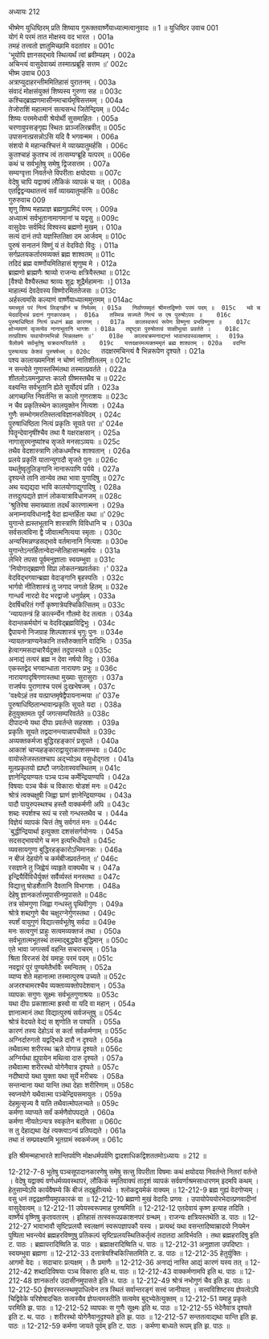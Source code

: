 अध्यायः 212

भीष्मेण युधिष्ठिरम् प्रति शिष्याय गुरूक्तवार्ष्णेयाध्यात्मत्वानुवादः ॥ 1 ॥
युधिष्ठिर उवाच 	001  
योगं मे परमं तात मोक्षस्य वद भारत ।	001a  
तमहं तत्त्वतो ज्ञातुमिच्छामि वदतांवर ॥	001c  
'भूयोपि ज्ञानसद्भावे स्थित्यर्थं त्वां ब्रवीम्यहम् ।	002a  
अचिन्त्यं वासुदेवाख्यं तस्मात्प्रब्रूहि सत्तम ॥'	002c  
भीष्म उवाच 	003  
अत्राप्युदाहरन्तीममितिहासं पुरातनम् ।	003a  
संवादं मोक्षसंयुक्तं शिष्यस्य गुरुणा सह ॥	003c  
कश्चिद्ब्राह्मणमासीनमाचार्यमृषिसत्तमम् ।	004a  
तेजोराशिं महात्मानं सत्यसन्धं जितेन्द्रियम् ॥	004c  
शिष्यः परममेधावी श्रेयोर्थी सुसमाहितः ।	005a  
चरणावुपसङ्गृह्य स्थितः प्राञ्जलिरब्रवीत् ॥	005c  
उपासनात्प्रसन्नोऽसि यदि वै भगवन्मम ।	006a  
संशयो मे महान्कश्चित्तं मे व्याख्यातुमर्हसि ।	006c  
कुतश्चाहं कुतश्च त्वं तत्सम्यग्ब्रूहि यत्परम् ॥	006e  
कथं च सर्वभूतेषु समेषु द्विजसत्तम ।	007a  
सम्यग्वृत्ता निवर्तन्ते विपरीताः क्षयोदयाः ॥	007c  
वेदेषु चापि यद्वाक्यं लौकिकं व्यापकं च यत् ।	008a  
एतद्विद्वन्यथातत्त्वं सर्वं व्याख्यातुमर्हसि ॥	008c  
गुरुरुवाच 	009  
शृणु शिष्य महाप्राज्ञ ब्रह्मगुह्यमिदं परम् ।	009a  
अध्यात्मं सर्वभूतानामागमानां च यद्वसु ॥	009c  
वासुदेवः सर्वमिदं विश्वस्य ब्रह्मणो मुखम् ।	010a  
सत्यं दानं तपो यज्ञस्तितिक्षा दम आर्जवम् ॥	010c  
पुरुषं सनातनं विष्णुं यं तं वेदविदो विदुः ।	011a  
सर्गप्रलयकर्तारमव्यक्तं ब्रह्म शाश्वतम् ॥	011c  
तदिदं ब्रह्म वार्ष्णोयमितिहासं शृणुष्व मे ।	012a  
ब्राह्मणो ब्राह्मणैः श्राव्यो राजन्यः क्षत्रियैस्तथा ॥	012c  
[वैश्यो वैश्यैस्तथा श्राव्यः शूद्रः शूद्रैर्महामनाः ।]	013a  
माहात्म्यं देवदेवस्य विष्णोरमिततेजसः ॥	013c  
अर्हस्त्वमसि कल्याणं वार्ष्णेयाध्यात्ममुत्तमम् ॥	014ac  
`यमच्युतं परं नित्यं लिङ्गहीनं च निर्मलम् ।	015a  
निर्वाणममृतं श्रीमत्तद्विष्णोः परमं पदम् ॥	015c  
भवे च भेदवद्भिन्नं प्रदानं गुणकारकम् ।	016a  
तस्मिन्न सज्यते नित्यं स एष पुरुषोऽपरः ॥	016c  
पुरुषाधिष्ठितं नित्यं प्रधानं ब्रह्म कारणम् ।	017a  
कालस्वरूपं रूपेण विष्णुना प्रभविष्णुना ॥	017c  
क्षोभ्यमाणं सृजत्येव नानाभूतानि भागशः ।	018a  
तद्दृष्ट्वा पुरुषोतत्वं साक्षीभूत्वा प्रवर्तते ।	018c  
तत्प्रविश्य यथायोगमभिन्नो भिन्नलक्षणः ॥'	018e  
कालचक्रमनाद्यन्तं भावाभावस्वलक्षणम् ।	019a  
त्रैलोक्ये सर्वभूतेषु चक्रवत्परिवर्तते ॥	019c  
यत्तदक्षरमव्यक्तममृतं ब्रह्म शाश्वतम् ।	020a  
वदन्ति पुरुषव्याघ्र केशवं पुरुषर्षभम् ॥	020c  
`तदक्षरमचिन्त्यं वै भिन्नरूपेण दृश्यते ।	021a  
पश्य कालाख्यमनिशं न चोष्णं नातिशीतलम् ॥	021c  
न सन्त्येते गुणास्तस्मिंतथा तस्मात्प्रवर्तते ।	022a  
शीतलोऽयमनुप्राप्तः कालो ग्रीष्मस्तथैव च ॥	022c  
वक्ष्यन्ति सर्वभूतानि ह्येते सूर्योदयं प्रति ।	023a  
आगच्छन्ति निवर्तन्ति स कालो गुणराशयः ॥	023c  
न चैव प्रकृतिस्थेन कालयुक्तेन नित्यशः ।	024a  
गुणैः सम्भोगमरतिस्तत्वविज्ञानकोविदम् ।	024c  
पुरुषाधिष्ठिता नित्यं प्रकृतिः सूयते परा ॥'	024e  
पितॄन्देवानृषींश्चैव तथा वै यक्षराक्षसान् ।	025a  
नागासुरमनुष्यांश्च सृजते मनसाऽव्ययः ॥	025c  
तथैव वेदशास्त्राणि लोकधर्मांश्च शाश्वतान् ।	026a  
प्रलये प्रकृतिं यातान्युगादौ सृजते पुनः ॥	026c  
यथर्तुष्वृतुलिङ्गानि नानारूपाणि पर्यये ।	027a  
दृश्यन्ते तानि तान्येव तथा भावा युगादिषु ॥	027c  
अथ यद्यद्यदा भावि कालयोगाद्युगादिषु ।	028a  
तत्तदुत्पद्यते ज्ञानं लोकयात्राविधानजम् ॥	028c  
'श्रुतिरेषा समाख्याता तदर्थं कारणात्मना ।	029a  
अनाम्नायविधानाद्वै वेदा ह्यन्तर्हिता यथा ॥'	029c  
युगान्ते ह्यस्तभूतानि शास्त्राणि विविधानि च ।	030a  
सर्वसत्वविना द्वै जीवात्मनित्यया स्मृताः ।	030c  
अन्यस्मिन्नण्डसद्भावे वर्तमानानि नित्यशः ॥	030e  
युगान्तेऽन्तर्हितान्वेदान्सेतिहासान्महर्षयः ।	031a  
लेभिरे तपसा पूर्वमनुज्ञाताः स्वयम्भुवा ॥	031c  
'नियोगाद्ब्रह्मणो विप्रा लोकतन्त्रप्रवर्तकाः ।'	032a  
वेदविद्भगवान्ब्रह्मा वेदाङ्गानि बृहस्पतिः ।	032c  
भार्गवो नीतिशास्त्रं तु जगाद जगतो हितम् ॥	032e  
गान्धर्वं नारदो वेद भरद्वाजो धनुर्ग्रहम् ।	033a  
देवर्षिचरितं गर्गो कृष्णात्रेयश्चिकित्सितम् ॥	033c  
'न्यायतन्त्रं हि कार्त्स्न्येन गौतमो वेद तत्वतः ।	034a  
वेदान्तकर्मयोगं च वेदविद्ब्रह्मविद्विभुः ।	034c  
द्वैपायनो निजग्राह शिल्पशास्त्रं भृगुः पुनः ॥	034e  
न्यायतन्त्राण्यनेकानि तस्तैरुक्तानि वादिभिः ।	035a  
हेत्वागमसदाचारैर्यदुक्तं तदुपास्यते ॥	035c  
अनाद्यं तत्परं ब्रह्म न देवा नर्षयो विदुः ।	036a  
एकस्तद्वेद भगवान्धाता नारायणः प्रभुः ॥	036c  
नारायणादृषिगणास्तथा मुख्याः सुरासुराः ।	037a  
राजर्षयः पुराणाश्च परमं दुःखभेषजम् ।	037c  
'वक्ष्येऽहं तव यत्प्राप्तमृषेद्वैपायनान्मया ॥'	037e  
पुरुषाधिष्ठितान्भावान्प्रकृतिः सूयते यदा ।	038a  
हेतुयुक्तमतः पूर्वं जगत्सम्परिवर्तते ॥	038c  
दीपादन्ये यथा दीपाः प्रवर्तन्ते सहस्रशः ।	039a  
प्रकृतिः सूयते तद्वदानन्त्यान्नापचीयते ॥	039c  
अव्यक्तकर्मजा बुद्धिरहङ्कारं प्रसूयते ।	040a  
आकाशं चाप्यहङ्काराद्वायुराकाशसम्भवः ॥	040c  
वायोस्तेजस्ततश्चाप अद्भ्योऽथ वसुधोद्गता ।	041a  
मूलप्रकृतयो ह्यष्टौ जगदेतास्ववस्थितम् ॥	041c  
ज्ञानेन्द्रियाण्यतः पञ्च पञ्च कर्मेन्द्रियाण्यपि ।	042a  
विषयाः पञ्च चैकं च विकाराः षोडशं मनः ॥	042c  
श्रोत्रं त्वक्चक्षुषी जिह्वा घ्राणं ज्ञानेन्द्रियाण्यथ ।	043a  
पादौ पायुरुपस्थश्च हस्तौ वाक्कर्मणी अपि ॥	043c  
शब्दः स्पर्शश्च रूपं च रसो गन्धस्तथैव च ।	044a  
विज्ञेयं व्यापकं चित्तं तेषु सर्वगतं मनः ॥	044c  
`बुद्धीन्द्रियार्था इत्युक्ता दशसंसर्गयोनयः ।	045a  
सदसद्भावयोगे च मन इत्यभिधीयते ॥	045c  
व्यवसायगुणा बुद्धिरहङ्कारोऽभिमानकः ।	046a  
न बीजं देहयोगे च कर्मबीजप्रवर्तनात् ॥'	046c  
रसज्ञाने तु जिह्वेयं व्याहृते वाक्यथैव च ।	047a  
इन्द्रियैर्विविधैर्युक्तं सर्वैर्व्यस्तं मनस्तथा ॥	047c  
विद्यात्तु षोडशैतानि दैवतानि विभागशः ।	048a  
देहेषु ज्ञानकर्तारमुपासीनमुपासते ॥	048c  
तत्र सोमगुणा जिह्वा गन्धस्तु पृथिवीगुणः ।	049a  
श्रोत्रे शब्दगुणे चैव चक्षुरग्नेर्गुणस्तथा ।	049c  
स्पर्शं वायुगुणं विद्यात्सर्वभूतेषु सर्वदा ॥	049e  
मनः सत्वगुणं प्राहुः सत्वमव्यक्तजं तथा ।	050a  
सर्वभूतात्मभूतस्थं तस्माद्बुद्ध्येत बुद्धिमान् ॥	050c  
एते भावा जगत्सर्वं वहन्ति सचराचरम् ।	051a  
श्रिता विरजसं देवं यमाहुः परमं पदम् ॥	051c  
नवद्वारं पुरं पुण्यमेतैर्भावैः स्मन्वितम् ।	052a  
व्याप्य शेते महानात्मा तस्मात्पुरुष उच्यते ॥	052c  
अजरश्चामरश्चैव व्यक्ताव्यक्तोपदेशवान् ।	053a  
व्यापकः सगुणः सूक्ष्मः सर्वभूतगुणाश्रयः ॥	053c  
यथा दीपः प्रकाशात्मा ह्रस्वो वा यदि वा महान् ।	054a  
ज्ञानात्मानं तथा विद्यात्पुरुषं सर्वजन्तुषु ॥	054c  
श्रोत्रं वेदयते वेद्यं स शृणोति स पश्यति ।	055a  
कारणं तस्य देहोऽयं स कर्ता सर्वकर्मणाम् ॥	055c  
अग्निर्दारुगतो यद्वद्भिन्ने दारौ न दृश्यते ।	056a  
तथैवात्मा शरीरस्थ ऋते योगान्न दृश्यते ॥	056c  
अग्निर्यथा ह्युपायेन मथित्वा दारु दृश्यते ।	057a  
तथैवात्मा शरीरस्थो योगेनैवात्र दृश्यते ॥	057c  
नदीष्वापो यथा युक्ता यथा सूर्ये मरीचयः ।	058a  
सन्तन्वाना यथा यान्ति तथा देहाः शरीरिणाम् ॥	058c  
स्वप्नयोगे यथैवात्मा पञ्चेन्द्रियसमायुतः ।	059a  
देहमुत्सृज्य वै याति तथैवात्मोपलभ्यते ॥	059c  
कर्मणा व्याप्यते सर्वं कर्मणैवोपपद्यते ।	060a  
कर्मणा नीयतेऽन्यत्र स्वकृतेन बलीयसा ॥	060c  
स तु देहाद्यथा देहं त्यक्त्वाऽन्यं प्रतिपद्यते ।	061a  
तथा तं सम्प्रवक्ष्यामि भूतग्रामं स्वकर्मजम् ॥ 	061c  

इति श्रीमन्महाभारते शान्तिपर्वणि मोक्षधर्मपर्वणि द्वादशाधिकद्विशततमोऽध्यायः ॥ 212 ॥

12-212-7-8 भूतेषु पञ्चसूपादानकारणेषु समेषु सत्सु विपरीता विषमाः कथं क्षयोदया निवर्तन्ते नितरां वर्तन्ते । वेदेषु यद्वाक्यं वर्णधर्मव्यवस्थापरं, लौकिकं स्मृतिवाक्यं तादृशं व्यापकं सर्ववर्णाश्रमसाधारणम् इदमपि कथम् । हेतुसाम्येऽपि कार्यवैषम्ये किं बीजं तद्ब्रूहीत्यर्थः । श्लोकद्वयमेकं वाक्यम् ॥ 12-212-9 ब्रह्म गुह्यं वेदगोप्यम् । वसु धनं तद्वद्रक्षणीयमुपकारकं वा ॥ 12-212-10 ब्रह्मणो मुखं वेदादिः प्रणवः । उपायोपेययोरभेदात्प्रणवादीनां वासुदेवत्वम् ॥ 12-212-11 उपेयस्वरूपमाह पुरुषमिति ॥ 12-212-12 एतदेवायं कृष्ण इत्याह तदिति । वार्ष्णेयं वृष्णिषु कृतावतारम् । इतिहासं तत्स्वरूपप्रकाशनपरं ग्रन्थम् । राजन्यः क्षत्रियस्तथेति ड. पाठः ॥ 12-212-27 भावाभावौ सृष्टिप्रलयौ स्वलक्षणं स्वरूपज्ञापकौ यस्य । प्रत्यब्दं यथा वसन्तादिष्वाम्रादयो नियमेन पुष्पिता भवन्त्येवं ब्रह्महरविष्णुषु प्रतिकल्पं सृष्टिप्रलयस्थितिकर्तृत्वं तदातदा आविर्भवति । तथा ब्रह्महरादिषु इति ट. पाठः । ब्रह्मापरादिष्विति ड. पाठः । ब्रह्माक्षरादिष्विति ध. पाठः ॥ 12-212-31 अनुज्ञाता उपदिष्टाः । स्वयम्भुवा ब्रह्मणा ॥ 12-212-33 दत्तात्रेयश्चिकित्सितमिति ट. ड. पाठः ॥ 12-212-35 हेतुर्युक्तिः । आगमो वेदः । सदाचारः प्रत्यक्षम् । तैः प्रमाणैः ॥ 12-212-36 अनाद्यं नास्ति आद्यं कारणं यस्य तत् ॥ 12-212-42 शब्दादिविषयाः पञ्च विकाराः इति थ. पाठः ॥ 12-212-43 वाक्कर्मणामपि इति थ. पाठः ॥ 12-212-48 ज्ञानकर्तार उदासीनमुपासते इति ध. पाठः ॥ 12-212-49 श्रोत्रं नभोगुणं चैव इति झ. पाठः ॥ 12-212-50 ईश्वरस्तत्स्थमुपाधित्वेन तत्र स्थितं सर्वान्तरङ्गं सत्त्वं जानीयात् । सत्त्वविशिष्टस्य ज्ञेयत्वेऽपि चिद्विवेके परिशेषादचितः सत्वस्यैव ज्ञेयत्वमस्तीति सत्वमेव बुद्भ्येतेत्युक्तम् ॥ 12-212-51 यमाहु प्रकृतेः परमिति झ. पाठः ॥ 12-212-52 व्यापकः स गुणैः सूक्ष्मः इति थ. पाठः ॥ 12-212-55 भेदेनैवात्र दृश्यते इति ट. थ. पाठः । शरीरस्थो योगेनैवानुदृश्यते इति झ. पाठः ॥ 12-212-57 सन्ततत्वाद्यथा यान्ति इति झ. पाठः ॥ 12-212-59 कर्मणा जायते पूर्वम् इति ट. पाठः । कर्मणा बाध्यते रूपम् इति झ. पाठः ॥
